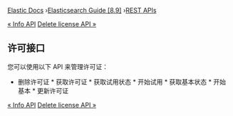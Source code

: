 

[Elastic Docs](/guide/) ›[Elasticsearch Guide [8.9]](index.md) ›[REST
APIs](rest-apis.md)

[« Info API](info-api.md) [Delete license API »](delete-license.md)

## 许可接口

您可以使用以下 API 来管理许可证：

* 删除许可证 * 获取许可证 * 获取试用状态 * 开始试用 * 获取基本状态 * 开始基本 * 更新许可证

[« Info API](info-api.md) [Delete license API »](delete-license.md)
